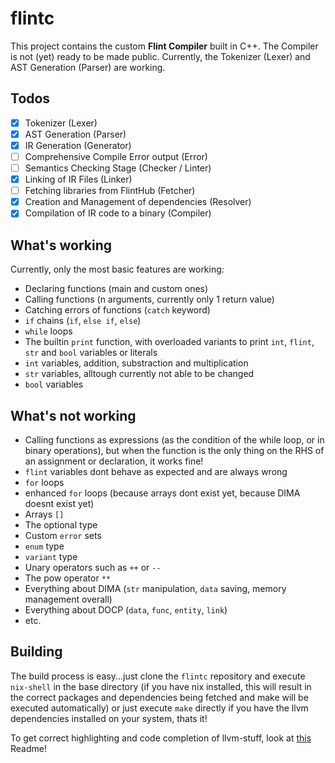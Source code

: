 # flintc

This project contains the custom **Flint Compiler** built in C++. The Compiler is not (yet) ready to be made public. Currently, the Tokenizer (Lexer) and AST Generation (Parser) are working.

## Todos

- [x] Tokenizer (Lexer)
- [x] AST Generation (Parser)
- [x] IR Generation (Generator)
- [ ] Comprehensive Compile Error output (Error)
- [ ] Semantics Checking Stage (Checker / Linter)
- [x] Linking of IR Files (Linker)
- [ ] Fetching libraries from FlintHub (Fetcher)
- [x] Creation and Management of dependencies (Resolver)
- [x] Compilation of IR code to a binary (Compiler)

## What's working

Currently, only the most basic features are working:

- Declaring functions (main and custom ones)
- Calling functions (n arguments, currently only 1 return value)
- Catching errors of functions (`catch` keyword)
- `if` chains (`if`, `else if`, `else`)
- `while` loops
- The builtin `print` function, with overloaded variants to print `int`, `flint`, `str` and `bool` variables or literals
- `int` variables, addition, substraction and multiplication
- `str` variables, alltough currently not able to be changed
- `bool` variables

## What's not working

- Calling functions as expressions (as the condition of the while loop, or in binary operations), but when the function is the only thing on the RHS of an assignment or declaration, it works fine!
- `flint` variables dont behave as expected and are always wrong
- `for` loops
- enhanced `for` loops (because arrays dont exist yet, because DIMA doesnt exist yet)
- Arrays `[]`
- The optional type
- Custom `error` sets
- `enum` type
- `variant` type
- Unary operators such as `++` or `--`
- The pow operator `**`
- Everything about DIMA (`str` manipulation, `data` saving, memory management overall)
- Everything about DOCP (`data`, `func`, `entity`, `link`)
- etc.

## Building

The build process is easy...just clone the `flintc` repository and execute `nix-shell` in the base directory (if you have nix installed, this will result in the correct packages and dependencies being fetched and make will be executed automatically) or just execute `make` directly if you have the llvm dependencies installed on your system, thats it!

To get correct highlighting and code completion of llvm-stuff, look at [this](llvm/Readme.md) Readme!

